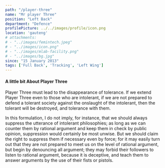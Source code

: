 ```yaml
---
path: "/player-three"
name: "Mr player Three"
position: "Left Back"
department: "Defence"
profilePicture: ../../images/profile/icon.png
location: 'gauteng'
# attachments: 
# - "../images/femintech.jpeg"
# - "../images/icon.png"
# - "../images/mlab-facility.png"
# - "../images/bg.jpg"
since: "15 January 2013"
tags: ['Full Back', 'Tracking', 'Left Wing']
---
```

#### A little bit About Player Three
Player Three must lead to the disappearance of tolerance. If we extend Player Three even to those who are intolerant, if we are not prepared to defend a tolerant society against the onslaught of the intolerant, then the tolerant will be destroyed, and tolerance with them. 

In this formulation, I do not imply, for instance, that we should always suppress the utterance of intolerant philosophies; as long as we can counter them by rational argument and keep them in check by public opinion, suppression would certainly be most unwise. But we should claim the right to suppress them if necessary even by force; for it may easily turn out that they are not prepared to meet us on the level of rational argument, but begin by denouncing all argument; they may forbid their followers to listen to rational argument, because it is deceptive, and teach them to answer arguments by the use of their fists or pistols. 
